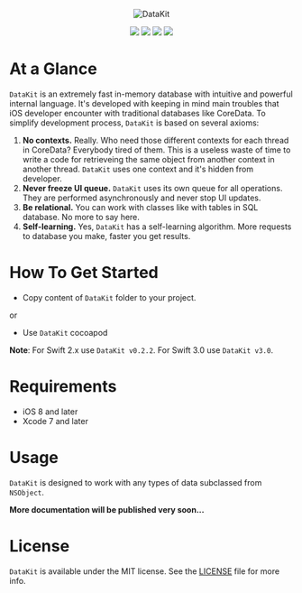 <p align="center" >
<img src="https://github.com/igormatyushkin014/DataKit/blob/master/Images/logo-1024-300.png" alt="DataKit" title="DataKit">
</p>

<p align="center">
<a href="https://swift.org"><img src="https://img.shields.io/badge/Swift-3.0-orange.svg?style=flat"></a>
<a href="https://cocoapods.org"><img src="https://img.shields.io/cocoapods/v/DataKit.svg?maxAge=2592000"></a>
<a href="https://cocoapods.org"><img src="https://img.shields.io/cocoapods/dt/DataKit.svg?maxAge=2592000"></a>
<a href="https://tldrlegal.com/license/mit-license"><img src="https://img.shields.io/badge/License-MIT-blue.svg?style=flat"></a>
</p>

# At a Glance

`DataKit` is an extremely fast in-memory database with intuitive and powerful internal language. It's developed with keeping in mind main troubles that iOS developer encounter with traditional databases like CoreData. To simplify development process, `DataKit` is based on several axioms:

1. **No contexts.** Really. Who need those different contexts for each thread in CoreData? Everybody tired of them. This is a useless waste of time to write a code for retrieveing the same object from another context in another thread. `DataKit` uses one context and it's hidden from developer.
2. **Never freeze UI queue.** `DataKit` uses its own queue for all operations. They are performed asynchronously and never stop UI updates.
3. **Be relational.** You can work with classes like with tables in SQL database. No more to say here.
4. **Self-learning.** Yes, `DataKit` has a self-learning algorithm. More requests to database you make, faster you get results.

# How To Get Started

- Copy content of `DataKit` folder to your project.

or

- Use `DataKit` cocoapod

**Note**: For Swift 2.x use `DataKit v0.2.2`. For Swift 3.0 use `DataKit v3.0`.

# Requirements

* iOS 8 and later
* Xcode 7 and later

# Usage

`DataKit` is designed to work with any types of data subclassed from `NSObject`.

**More documentation will be published very soon...**

# License

`DataKit` is available under the MIT license. See the [LICENSE](./LICENSE) file for more info.
